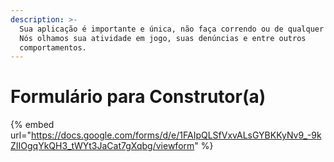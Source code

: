```yaml
---
description: >-
  Sua aplicação é importante e única, não faça correndo ou de qualquer forma.
  Nós olhamos sua atividade em jogo, suas denúncias e entre outros
  comportamentos.
---
```


# Formulário para Construtor(a)

{% embed url="https://docs.google.com/forms/d/e/1FAIpQLSfVxvALsGYBKKyNv9_-9kZIIOgqYkQH3_tWYt3JaCat7gXqbg/viewform" %}
